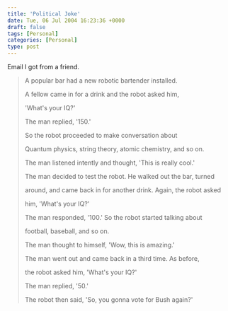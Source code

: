 ```yaml
---
title: 'Political Joke'
date: Tue, 06 Jul 2004 16:23:36 +0000
draft: false
tags: [Personal]
categories: [Personal]
type: post
---
```


Email I got from a friend.

> A popular bar had a new robotic bartender installed.
> 
> A fellow came in for a drink and the robot asked him,
> 
> 'What's your IQ?'
> 
> The man replied, '150.'
> 
> So the robot proceeded to make conversation about
> 
> Quantum physics, string theory, atomic chemistry, and so on.
> 
> The man listened intently and thought, 'This is really cool.'
> 
> The man decided to test the robot. He walked out the bar, turned
> 
> around, and came back in for another drink. Again, the robot asked
> 
> him, 'What's your IQ?'
> 
> The man responded, '100.' So the robot started talking about
> 
> football, baseball, and so on.
> 
> The man thought to himself, 'Wow, this is amazing.'
> 
> The man went out and came back in a third time. As before,
> 
> the robot asked him, 'What's your IQ?'
> 
> The man replied, '50.'
> 
> The robot then said, 'So, you gonna vote for Bush again?'